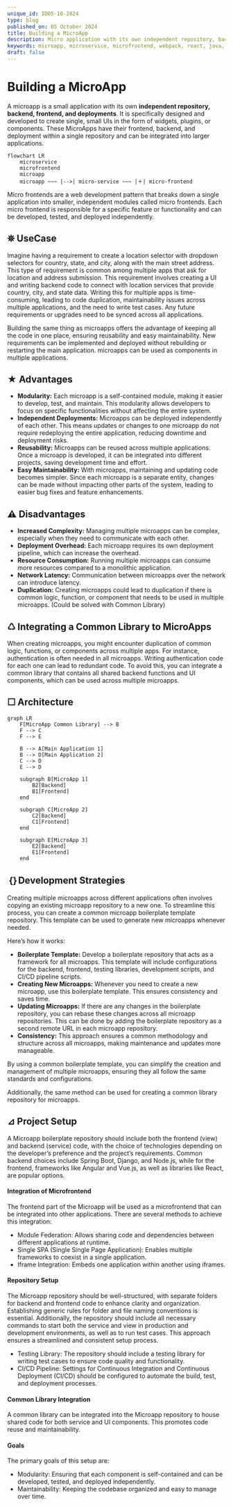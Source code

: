 ```yaml
---
unique_id: ID05-10-2024
type: blog
published_on: 05 October 2024
title: Building a MicroApp
description: Micro application with its own independent repository, backend, frontend, and deployments. It is designed and developed specifically to create small UIs in the form of widgets, plugins, or components that can be integrated into larger applications
keywords: microapp, microservice, microfrontend, webpack, react, java, spring boot
draft: false
---
```


# Building a MicroApp

A microapp is a small application with its own **independent repository, backend, frontend, and deployments**. It is specifically designed and developed to create single, small UIs in the form of widgets, plugins, or components. These MicroApps have their frontend, backend, and deployment within a single repository and can be integrated into larger applications.


```mermaid
flowchart LR
    microservice
    microfrontend
    microapp
    microapp ~~~ |-->| micro-service ~~~ |＋| micro-frontend 
```
Micro frontends are a web development pattern that breaks down a single application into smaller, independent modules called micro frontends. Each micro frontend is responsible for a specific feature or functionality and can be developed, tested, and deployed independently.


## ⛯ UseCase
Imagine having a requirement to create a location selector with dropdown selectors for country, state, and city, along with the main street address. This type of requirement is common among multiple apps that ask for location and address submission. This requirement involves creating a UI and writing backend code to connect with location services that provide country, city, and state data. Writing this for multiple apps is time-consuming, leading to code duplication, maintainability issues across multiple applications, and the need to write test cases. Any future requirements or upgrades need to be synced across all applications.

Building the same thing as microapps offers the advantage of keeping all the code in one place, ensuring reusability and easy maintainability. New requirements can be implemented and deployed without rebuilding or restarting the main application. microapps can be used as components in multiple applications.

## ★ Advantages
- **Modularity:** Each microapp is a self-contained module, making it easier to develop, test, and maintain. This modularity allows developers to focus on specific functionalities without affecting the entire system.
- **Independent Deployments:** Microapps can be deployed independently of each other. This means updates or changes to one microapp do not require redeploying the entire application, reducing downtime and deployment risks.
- **Reusability:** Microapps can be reused across multiple applications. Once a microapp is developed, it can be integrated into different projects, saving development time and effort.
- **Easy Maintainability:** With microapps, maintaining and updating code becomes simpler. Since each microapp is a separate entity, changes can be made without impacting other parts of the system, leading to easier bug fixes and feature enhancements.


## ⚠ Disadvantages
- **Increased Complexity:** Managing multiple microapps can be complex, especially when they need to communicate with each other.
- **Deployment Overhead:** Each microapp requires its own deployment pipeline, which can increase the overhead.
- **Resource Consumption:** Running multiple microapps can consume more resources compared to a monolithic application.
- **Network Latency:** Communication between microapps over the network can introduce latency.
- **Duplication:** Creating microapps could lead to duplication if there is common logic, function, or component that needs to be used in multiple microapps. (Could be solved with Common Library)

## ♺ Integrating a Common Library to MicroApps
When creating microapps, you might encounter duplication of common logic, functions, or components across multiple apps. For instance, authentication is often needed in all microapps. Writing authentication code for each one can lead to redundant code. To avoid this, you can integrate a common library that contains all shared backend functions and UI components, which can be used across multiple microapps.

## ☐ Architecture
```mermaid
graph LR
    F[MicroApp Common Library] --> B
    F --> C
    F --> E

    B --> A[Main Application 1]
    B --> D[Main Application 2]
    C --> D
    E --> D

    subgraph B[MicroApp 1]
        B2[Backend] 
        B1[Frontend]
    end

    subgraph C[MicroApp 2]
        C2[Backend] 
        C1[Frontend]
    end

    subgraph E[MicroApp 3]
        E2[Backend]
        E1[Frontend]
    end
```

## ｛｝Development Strategies
Creating multiple microapps across different applications often involves copying an existing microapp repository to a new one. To streamline this process, you can create a common microapp boilerplate template repository. This template can be used to generate new microapps whenever needed.

Here’s how it works:
- **Boilerplate Template:** Develop a boilerplate repository that acts as a framework for all microapps. This template will include configurations for the backend, frontend, testing libraries, development scripts, and CI/CD pipeline scripts.
- **Creating New Microapps:** Whenever you need to create a new microapp, use this boilerplate template. This ensures consistency and saves time.
- **Updating Microapps:** If there are any changes in the boilerplate repository, you can rebase these changes across all microapp repositories. This can be done by adding the boilerplate repository as a second remote URL in each microapp repository.
- **Consistency:** This approach ensures a common methodology and structure across all microapps, making maintenance and updates more manageable.

By using a common boilerplate template, you can simplify the creation and management of multiple microapps, ensuring they all follow the same standards and configurations.

Additionally, the same method can be used for creating a common library repository for microapps.


## ⊿ Project Setup
A Microapp boilerplate repository should include both the frontend (view) and backend (service) code, with the choice of technologies depending on the developer’s preference and the project’s requirements. Common backend choices include Spring Boot, Django, and Node.js, while for the frontend, frameworks like Angular and Vue.js, as well as libraries like React, are popular options.

#### Integration of Microfrontend
The frontend part of the Microapp will be used as a microfrontend that can be integrated into other applications. There are several methods to achieve this integration:

- Module Federation: Allows sharing code and dependencies between different applications at runtime.
- Single SPA (Single Single Page Application): Enables multiple frameworks to coexist in a single application.
- Iframe Integration: Embeds one application within another using iframes.

#### Repository Setup
The Microapp repository should be well-structured, with separate folders for backend and frontend code to enhance clarity and organization. Establishing generic rules for folder and file naming conventions is essential. Additionally, the repository should include all necessary commands to start both the service and view in production and development environments, as well as to run test cases. This approach ensures a streamlined and consistent setup process.

- Testing Library: The repository should include a testing library for writing test cases to ensure code quality and functionality.
- CI/CD Pipeline: Settings for Continuous Integration and Continuous Deployment (CI/CD) should be configured to automate the build, test, and deployment processes. 

#### Common Library Integration
A common library can be integrated into the Microapp repository to house shared code for both service and UI components. This promotes code reuse and maintainability.

#### Goals
The primary goals of this setup are:
- Modularity: Ensuring that each component is self-contained and can be developed, tested, and deployed independently.
- Maintainability: Keeping the codebase organized and easy to manage over time.

